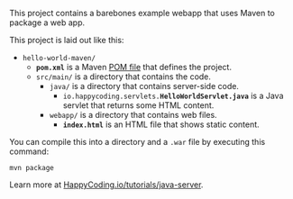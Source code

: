 This project contains a barebones example webapp that uses Maven to package a web app.

This project is laid out like this:

- `hello-world-maven/`
  - **`pom.xml`** is a Maven [POM file](https://maven.apache.org/pom.html) that defines the project.
  - `src/main/` is a directory that contains the code.
    - `java/` is a directory that contains server-side code.
      - `io.happycoding.servlets.`**`HelloWorldServlet.java`** is a Java servlet that returns some HTML content.
    - `webapp/` is a directory that contains web files.
      - **`index.html`** is an HTML file that shows static content.

You can compile this into a directory and a `.war` file by executing this command:

```
mvn package
```

Learn more at [HappyCoding.io/tutorials/java-server](https://happycoding.io/tutorials/java-server).
